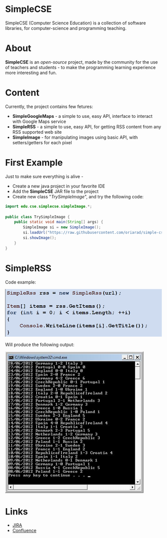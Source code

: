 # SimpleCSE
SimpleCSE (Computer Science Education) is a collection of software libraries, for computer-science and programming teaching.  



# About
**SimpleCSE** is an *open-source* project, made by the community for the use of teachers and students - to make the programming learning experience more interesting and fun.  



# Content
Currently, the project contains few fetures:
* **SimpleGoogleMaps** - a simple to use, easy API, interface to interact with Google Maps service
* **SimpleRSS** - a simple to use, easy API, for getting RSS content from any RSS supported web site
* **SimpleImage** - for manipulating images using basic API, with setters/getters for each pixel  

# First Example
Just to make sure everything is alive - 
* Create a new java project in your favorite IDE
* Add the **SimpleCSE** JAR file to the project
* Create new class "*TrySimpleImage*", and try the following code:
``` java
import edu.cse.simplecse.simpleImage.*;

public class TrySimpleImage {
	public static void main(String[] args) {
		SimpleImage si = new SimpleImage();
		si.loadUrl("https://raw.githubusercontent.com/oriarad/simple-cse/master/screenshots/SimpleImage-example-output1.png");
		si.showImage();
	}
}
```

# SimpleRSS
Code example:  

![RSS-code](Resource/RSS-example-code.png)  

Will produce the following output:  

![RSS-code](Resource/RSS-example-output.png)

# Links
* [JIRA](https://simplecse.atlassian.net/browse/SIMPLECSE)
* [Confluence](https://simplecse.atlassian.net/wiki/spaces/SIM)


